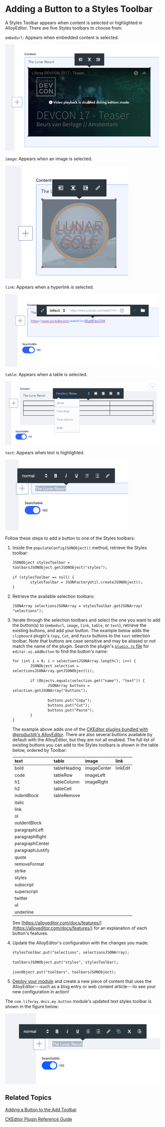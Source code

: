 # Adding a Button to a Styles Toolbar [](id=adding-a-button-to-a-styles-toolbar)

A Styles Toolbar appears when content is selected or highlighted in AlloyEditor. 
There are five Styles toolbars to choose from:

`embedurl`: Appears when embedded content is selected. 

![Figure 1: The embed URL Styles toolbar lets you format embedded content in the editor.](../../../../images/alloyeditor-embedurl-toolbar.png)

`image`: Appears when an image is selected.

![Figure 2: The image Styles toolbar lets you format images in the editor.](../../../../images/alloyeditor-image-toolbar.png)

`link`: Appears when a hyperlink is selected.

![Figure 3: The link Styles toolbar lets you format hyperlinks in the editor.](../../../../images/alloyeditor-link-toolbar.png)

`table`: Appears when a table is selected.

![Figure 4: The table Styles toolbar lets you format tables in the editor.](../../../../images/alloyeditor-table-toolbar.png)

`text`: Appears when text is highlighted.

![Figure 5: The text Styles toolbar lets you format highlighted text in the editor.](../../../../images/alloyeditor-text-toolbar.png)

Follow these steps to add a button to one of the Styles toolbars:

1.  Inside the `populateConfigJSONObject()` method, retrieve the Styles toolbar:
    
        JSONObject stylesToolbar = toolbarsJSONObject.getJSONObject("styles");

        if (stylesToolbar == null) {
                stylesToolbar = JSONFactoryUtil.createJSONObject();
        }

2.  Retrieve the available selection toolbars:

        JSONArray selectionsJSONArray = stylesToolbar.getJSONArray(
        "selections");

3.  Iterate through the selection toolbars and select the one you want to add 
    the button(s) to (`embedurl`, `image`, `link`, `table`, or `text`), retrieve 
    the existing buttons, and add your button. The example below adds the 
    `clipboard` plugin's `Copy`, `Cut`, and `Paste` buttons to the `text` 
    selection toolbar. Note that buttons are case sensitive and may be aliased 
    or not match the name of the plugin. Search the plugin's 
    [`plugin.js` file](/develop/reference/-/knowledge_base/7-1/ckeditor-plugin-reference-guide) 
    for `editor.ui.addButton` to find the button's name:

        for (int i = 0; i < selectionsJSONArray.length(); i++) {
                JSONObject selection = selectionsJSONArray.getJSONObject(i);

                if (Objects.equals(selection.get("name"), "text")) {
                        JSONArray buttons = selection.getJSONArray("buttons");

                        buttons.put("Copy");
                        buttons.put("Cut");
                        buttons.put("Paste");
                }
        }

    The example above adds one of the 
    [CKEditor plugins bundled with @product@'s AlloyEditor](/develop/reference/-/knowledge_base/7-1/ckeditor-plugin-reference-guide). 
    There are also several buttons available by default with the AlloyEditor,
    but they are not all enabled. The full list of existing buttons you can add
    to the Styles toolbars is shown in the table below, ordered by Toolbar:
    
    | text | table | image | link |
    | ---- | ----- | ----- | ---- |
    | bold | tableHeading | imageCenter | linkEdit |
    | code | tableRow | imageLeft | |
    | h1 | tableColumn | imageRight | |
    | h2 | tableCell | | |
    | indentBlock | tableRemove | | |
    | italic | | | |
    | link | | | |
    | ol | | | |
    | outdentBlock | | | |
    | paragraphLeft | | | |
    | paragraphRight | | | |
    | paragraphCenter | | | |
    | paragraphJustify | | | |
    | quote | | | |
    | removeFormat | | | |
    | strike | | | |
    | styles | | | |
    | subscript | | | |
    | superscript | | | |
    | twitter | | | |
    | ul | | | |
    | underline | | | |
    
    See 
    [https://alloyeditor.com/docs/features/](https://alloyeditor.com/docs/features/) 
    for an explanation of each button's features.

4.  Update the AlloyEditor's configuration with the changes you made:

        stylesToolbar.put("selections", selectionsJSONArray);

        toolbarsJSONObject.put("styles", stylesToolbar);

        jsonObject.put("toolbars", toolbarsJSONObject);

5.  [Deploy your module](/develop/tutorials/-/knowledge_base/7-1/deploying-projects-with-blade-cli) 
    and create a new piece of content that uses the AlloyEditor---such as a blog 
    entry or web content article---to see your new configuration in action!

The `com.liferay.docs.my.button` module's updated text styles toolbar is shown 
in the figure below:

![Figure 6: The Updated text styles toolbar lets you copy, cut, and paste text in the editor.](../../../../images/alloyeditor-updated-styles-toolbar.png)

## Related Topics [](id=related-topics)

[Adding a Button to the Add Toolbar](/develop/tutorials/-/knowledge_base/7-1/adding-a-button-to-the-add-toolbar)

[CKEditor Plugin Reference Guide](/develop/reference/-/knowledge_base/7-1/ckeditor-plugin-reference-guide)
